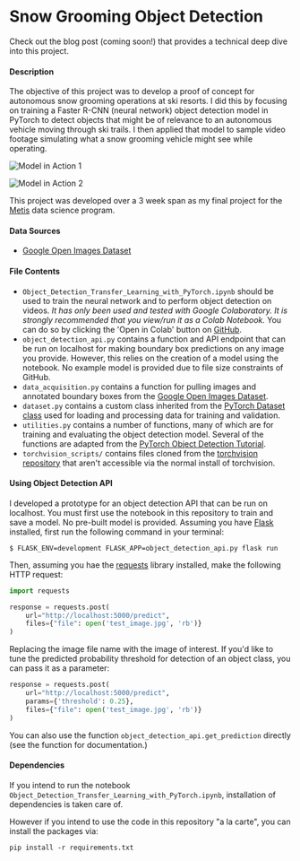 # Snow Grooming Object Detection

Check out the blog post (coming soon!) that provides a technical deep dive into this project.

#### Description

The objective of this project was to develop a proof of concept for autonomous snow grooming operations at ski resorts.
I did this by focusing on training a Faster R-CNN (neural network) object detection model in PyTorch to detect 
objects that might be of relevance to an autonomous vehicle moving through ski trails. I then applied that 
model to sample video footage simulating what a snow grooming vehicle might see while operating. 

![Model in Action 1](static/demo1.gif)

![Model in Action 2](static/demo2.gif)

This project was developed over a 3 week span as my final project for the [Metis](https://www.thisismetis.com/) data 
science program.

#### Data Sources
* [Google Open Images Dataset](https://storage.googleapis.com/openimages/web/index.html)

#### File Contents
* `Object_Detection_Transfer_Learning_with_PyTorch.ipynb` should be used to train the neural network and to 
  perform object detection on videos. _It has only been used and tested with Google Colaboratory. It is strongly 
  recommended that you view/run it as a Colab Notebook._ You can do so by clicking the 'Open in Colab' button on 
  [GitHub](https://github.com/stephenjkaplan/snow-grooming-object-detection/blob/master/Object_Detection_Transfer_Learning_with_PyTorch.ipynb).
* `object_detection_api.py` contains a function and API endpoint that can be run on localhost for making boundary box predictions
   on any image you provide. However, this relies on the creation of a model using the notebook. No example model is 
   provided due to file size constraints of GitHub.
* `data_acquisition.py` contains a function for pulling images and annotated boundary boxes from the 
  [Google Open Images Dataset](https://storage.googleapis.com/openimages/web/index.html). 
* `dataset.py` contains a custom class inherited from the [PyTorch Dataset class](https://pytorch.org/docs/stable/data.html) 
   used for loading and processing data for training and validation.
* `utilities.py` contains a number of functions, many of which are for training and evaluating the object detection 
   model. Several of the functions are adapted from the 
   [PyTorch Object Detection Tutorial](https://pytorch.org/tutorials/intermediate/torchvision_tutorial.html).
* `torchvision_scripts/` contains files cloned from the [torchvision repository](https://github.com/pytorch/vision) that 
  aren't accessible via the normal install of torchvision.

#### Using Object Detection API

I developed a prototype for an object detection API that can be run on localhost. You must first use the notebook 
in this repository to train and save a model. No pre-built model is provided. Assuming you have 
[Flask](https://flask.palletsprojects.com/en/1.1.x/) installed, first run the following command in your terminal:

`$ FLASK_ENV=development FLASK_APP=object_detection_api.py flask run`

Then, assuming you hae the [requests](https://requests.readthedocs.io/en/master/) library installed, make the following 
HTTP request:

```python
import requests

response = requests.post(
    url="http://localhost:5000/predict",
    files={"file": open('test_image.jpg', 'rb')}
)
```

Replacing the image file name with the image of interest. If you'd like to tune the predicted probability threshold 
for detection of an object class, you can pass it as a parameter:

```python
response = requests.post(
    url="http://localhost:5000/predict",
    params={'threshold': 0.25},
    files={"file": open('test_image.jpg', 'rb')}
)
```

You can also use the function `object_detection_api.get_prediction` directly (see the function for documentation.)


#### Dependencies

If you intend to run the notebook `Object_Detection_Transfer_Learning_with_PyTorch.ipynb`, installation
of dependencies is taken care of.

However if you intend to use the code in this repository "a la carte", you can install the packages via:

`pip install -r requirements.txt`